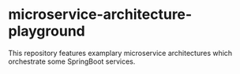 # microservice-architecture-playground
This repository features examplary microservice architectures which orchestrate some SpringBoot services.
